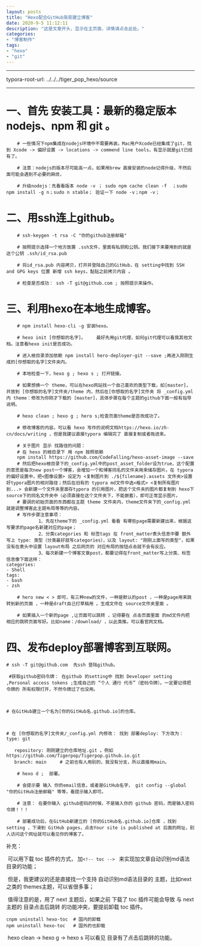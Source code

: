```yaml
---
layout: posts
title: "Hexo配合GitHub简易建立博客"
date: 2020-9-5 11:12:11
description: "这是文章开头，显示在主页面，详情请点击此处。"
categories: 
- "博客制作"
tags:
- "hexo"
- "git"
---
```




---
typora-root-url: ../../../tiger_pop_hexo/source

---

# 一、首先 安装工具：最新的稳定版本 nodejs、npm 和 git 。  

```shell
	# 一些情况下npm集成在nodejs环境中不需要再装。Mac用户Xcode已经集成了git，找到 Xcode -> 偏好设置 -> locations -> commend line tools，有显示就是git已经有了。

	# 注意：nodejs的版本尽可能高一点，如果用brew 直接安装的node记得升级，不然后面可能会遇到不必要的麻烦，

	# 升级nodejs：先看看版本 node -v ； sudo npm cache clean -f  ；sudo npm install -g n；sudo n stable； 验证一下 node -v；npm -v；
```



# 二、用ssh连上github。

```shell
	# ssh-keygen -t rsa -C "你的github注册邮箱"

	# 按照提示选择一个地方放置 .ssh文件，里面有私钥和公钥。我们接下来要用到的就是这个公钥 .ssh/id_rsa.pub 

	# 将id_rsa.pub 内容拷贝，打开并登陆自己的GitHub，在 setting中找到 SSH and GPG keys 位置 新增 ssh keys，黏贴之前拷贝内容 。

	# 检查是否成功： ssh -T git@github.com ; 按照提示来操作。
```



# 三、利用hexo在本地生成博客。

```shell
	# npm install hexo-cli -g 安装hexo。

	# hexo init [你想取的名字]。    最好先用git代理，如何git代理可以看我其他文档。注意看hexo init是否成功。

	# 进入根目录添加依赖 npm install hero-deployer-git --save ;再进入刚刚生成的[你想取的名字]文件夹内。

	# 本地检查一下，hexo g ; hexo s ; 打开链接。

	# 如果想换一个 theme，可以在hexo网站找一个自己喜欢的类型下载，如[master]，并放到 [你想取的名字]文件夹/theme 内，然后在[你想取的名字]文件夹 将 _config.yml内 theme：修改为你刚才下载的 [master]，具体步骤在每个主题的github下面一般有指导说明。

	# hexo clean ; hexo g ; hero s;检查页面theme是否改成功了。

	# 修改博客的内容。可以看 hexo 写作的说明文档https://hexo.io/zh-cn/docs/writing ，但是我建议直接typora 编辑完了 直接复制或者拖进来。
	
	# 关于图片 显示 找路径的问题：
	# 在 hexo 的根目录下 用 npm 按照依赖 
	npm install https://github.com/CodeFalling/hexo-asset-image --save
	# 然后把hexo根目录下的_config.yml中的post_asset_folder设为true，这个配置的意思是每次new post一个博客，会增加一个和博客同名的文件夹用来储存图片。在 typora 的偏好设置中，把<图像设置> 设定为 <复制图片到 ./${filename}.assets 文件夹>设置好typora图片的相对路径；然后在旧有的 typora md文件中选<格式> <复制所有图片到...> 会新建一个文件夹里面存typora 的引用图片，把这个文件夹的图片都复制到 hexo下source下的同名文件夹中（必须直接在这个文件夹下，不能嵌套），即可正常显示图片。
	# 要调的初始页面的东西都在主题 theme 文件夹内，theme文件夹下的_config.yml 就是调整博客此主题布局等等的内容。
	# 写作步骤注意事项：
			1、先在theme下的 _config.yml 看看 有哪些page需要新建出来，根据这写要求的page名新建对应的page；
			2、分类categories 和 标签tags 在 front_matter表头信息中要 额外 写上 type: 类型（分类最好就写categories），以及 layout: "刚刚上面写的类型"，如果没有在表头中设置 layout布局 之后网页的 对应布局的按钮点击就不会有反应。
			3、每次新建一个博客文章post，都要记得在front_matter写上分类、标签信息像下面这样：
categories: 
- Shell
tags:
- bash
- zsh
	
	# hero new < > 即可，有三种new的文件，一种是默认的post ，一种是page用来跳转到新的页面 ，一种是draft自己打草稿用 。生成文件在 source文件夹里面 。

	# 如果插入一个新的page ,让页面可以跳转 ，记得要在 点击页面里面 的md文件内把 相应的跳转页面写好。比如name：/download/ ，以此类推。可以看官网文档。
```



# 四、发布deploy部署博客到互联网。

```shell
# ssh -T git@github.com  先ssh 登陆github。

 #获取github密码令牌： 在github 的setting中 找到 Developer setting ,Personal access tokens ;生成自己的 “个人 通行 代币”（密码令牌）。一定要记得把 令牌的 所有权限打开，不然令牌过了也没用。



# 在GitHub建立一个名为[你的GitHub名.github.io]的仓库。                    



# 在 [你想取的名字]文件夹/_config.yml 内修改： 找到 部署deploy: 下方改为： type: git 

​	repository: 刚刚建立的仓库地址.git 。例如 https://github.com/Tigerpop/Tigerpop.github.io.git
​	branch: main     # 之前也有人用别的，我没有分支，所以直接用main。

	# hexo d ;  部署。

	# 会提示要 输入 你的email信息，或者是GitHub名字， git config --global "你的GitHub注册邮箱" 等等，看提示输入即可。

	# 注意： 在要你输入 github密码的时候，不是输入你的 github 密码，而是输入密码令牌！！！

	# 部署成功后，在GitHub新建立的 [你的GitHub名.github.io]仓库 ，找到setting ，下滑到 GitHub pages，点击Your site is published at 后面的网址，别人访问这个网址就可以看见你的博客了。
```



补充：

​		可以用下载 toc 插件的方式， 加`<!-- toc --> ` 来实现加文章自动识别md语法目录的功能；

​		但是，我更建议的还是直接找一个支持 自动识别md语法目录的 主题，比如next之类的 themes主题，可以省很多事；

​		值得注意的是，用了 next 主题后，如果之前 下载了 toc 插件可能会导致 与 next主题的 目录点击后跳转 的功能冲突，要提前卸载 toc 插件。

```shell
cnpm uninstall hexo-toc  # 国内的卸载
npm uninstall hexo-toc   # 国外的也卸载
```

​		hexo clean -> hexo g -> hexo s 可以看见 目录有了点击后跳转的功能。 

